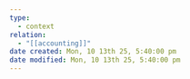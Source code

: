 ```yaml
---
type:
  - context
relation:
  - "[[accounting]]"
date created: Mon, 10 13th 25, 5:40:00 pm
date modified: Mon, 10 13th 25, 5:40:00 pm
---
```

